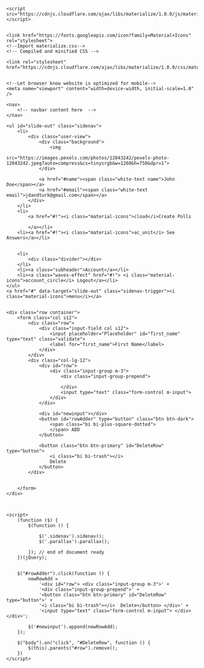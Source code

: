 <!DOCTYPE html>
<html>

<head>
    <!--Import Google Icon Font-->
    <script src="https://code.jquery.com/jquery-3.6.0.min.js"
        integrity="sha256-/xUj+3OJU5yExlq6GSYGSHk7tPXikynS7ogEvDej/m4=" crossorigin="anonymous"></script>

    <script src="https://cdnjs.cloudflare.com/ajax/libs/materialize/1.0.0/js/materialize.min.js"></script>


    <link href="https://fonts.googleapis.com/icon?family=Material+Icons" rel="stylesheet">
    <!--Import materialize.css-->
    <!-- Compiled and minified CSS -->

    <link rel="stylesheet" href="https://cdnjs.cloudflare.com/ajax/libs/materialize/1.0.0/css/materialize.min.css">


    <!--Let browser know website is optimized for mobile-->
    <meta name="viewport" content="width=device-width, initial-scale=1.0" />
</head>

<body>


    <nav>
        <!-- navbar content here  -->
    </nav>

    <ul id="slide-out" class="sidenav">
        <li>
            <div class="user-view">
                <div class="background">
                    <img
                        src="https://images.pexels.com/photos/12043242/pexels-photo-12043242.jpeg?auto=compress&cs=tinysrgb&w=1260&h=750&dpr=1">
                </div>

                <a href="#name"><span class="white-text name">John Doe</span></a>
                <a href="#email"><span class="white-text email">jdandturk@gmail.com</span></a>
            </div>
        </li>
        <li>
            <a href="#!"><i class="material-icons">cloud</i>Create Polls

            </a></li>
        <li><a href="#!"><i class="material-icons">ac_unit</i> See Answers</a></li>


        <li>
            <div class="divider"></div>
        </li>
        <li><a class="subheader">Account</a></li>
        <li><a class="waves-effect" href="#!"> <i class="material-icons">account_circle</i> Logout</a></li>
    </ul>
    <a href="#" data-target="slide-out" class="sidenav-trigger"><i class="material-icons">menu</i></a>


    <div class="row container">
        <form class="col s12">
            <div class="row">
                <div class="input-field col s12">
                    <input placeholder="Placeholder" id="first_name" type="text" class="validate">
                    <label for="first_name">First Name</label>
                </div>
            </div>
            <div class="col-lg-12">
                <div id="row">
                    <div class="input-group m-3">
                        <div class="input-group-prepend">

                        </div>
                        <input type="text" class="form-control m-input">
                    </div>
                </div>

                <div id="newinput"></div>
                <button id="rowAdder" type="button" class="btn btn-dark">
                    <span class="bi bi-plus-square-dotted">
                    </span> ADD
                </button>

                <button class="btn btn-primary" id="DeleteRow" type="button">
                    <i class="bi bi-trash"></i>
                    Delete
                </button>
            </div>


        </form>
    </div>



    <script>
        (function ($) {
            $(function () {

                $('.sidenav').sidenav();
                $('.parallax').parallax();

            }); // end of document ready
        })(jQuery);


        $("#rowAdder").click(function () {
            newRowAdd =
                '<div id="row"> <div class="input-group m-3">' +
                '<div class="input-group-prepend">' +
                '<button class="btn btn-primary" id="DeleteRow" type="button">' +
                '<i class="bi bi-trash"></i>  Delete</button> </div>' +
                '<input type="text" class="form-control m-input"> </div> </div>';

            $('#newinput').append(newRowAdd);
        });

        $("body").on("click", "#DeleteRow", function () {
            $(this).parents("#row").remove();
        })
    </script>


</body>

</html>
